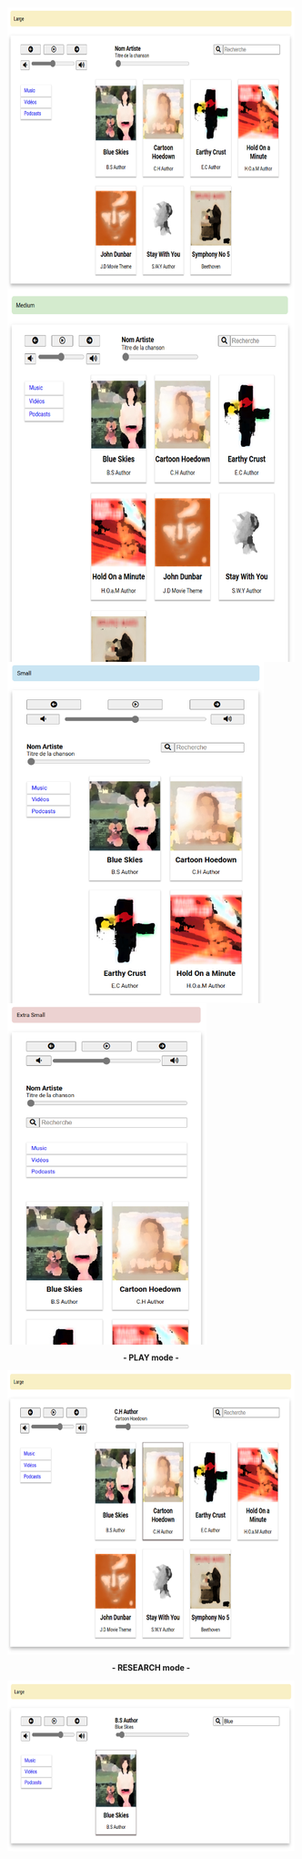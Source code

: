 <img align="center" src="./previews/Large.png" width="700" height="500" />
<img align="center" src="./previews/Medium.PNG" width="650" height="650" />
<img align="center" src="./previews/Small.PNG" width="450" height="600" />
<img align="center" src="./previews/Extra_Small.PNG" width="350" height="600" /><br>
<p align="center"><strong> - PLAY mode - </strong></p>
<img align="center" src="./previews/Play.PNG" width="700" height="500" /><br>
<p align="center"><strong> - RESEARCH mode - </strong></p>
<img align="center" src="./previews/Research.PNG" width="700" height="300" />


